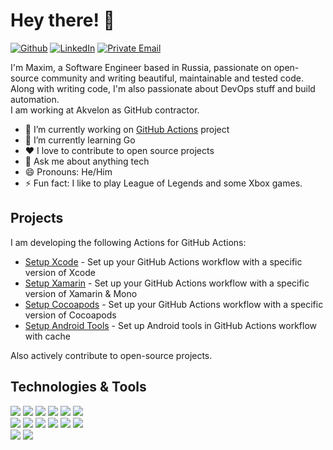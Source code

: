 # Hey there! 👋
[![Github](https://img.shields.io/badge/GitHub-%2312100E.svg?&style=for-the-badge&logo=Github&logoColor=white)](https://github.com/maxim-lobanov)
[![LinkedIn](https://img.shields.io/badge/linkedin-%230077B5.svg?&style=for-the-badge&logo=linkedin&logoColor=white)](https://www.linkedin.com/in/maxim-lobanov/)
[![Private Email](https://img.shields.io/badge/email-makslobanov95@gmail.com-D14836.svg?&style=for-the-badge&logo=mail.ru&logoColor=white)](mailto:makslobanov95@gmail.com)

I'm Maxim, a Software Engineer based in Russia, passionate on open-source community and writing beautiful, maintainable and tested code. Along with writing code, I'm also passionate about DevOps stuff and build automation.  
I am working at Akvelon as GitHub contractor.

- 🔭 I’m currently working on [GitHub Actions](https://github.com/features/actions) project
- 🌱 I’m currently learning Go
- ❤️  I love to contribute to open source projects
- 💬 Ask me about anything tech
- 😄 Pronouns: He/Him
- ⚡ Fun fact: I like to play League of Legends and some Xbox games. 

## Projects
I am developing the following Actions for GitHub Actions:
- [Setup Xcode](https://github.com/marketplace/actions/setup-xcode-version) - Set up your GitHub Actions workflow with a specific version of Xcode
- [Setup Xamarin](https://github.com/marketplace/actions/setup-xamarin) - Set up your GitHub Actions workflow with a specific version of Xamarin & Mono
- [Setup Cocoapods](https://github.com/marketplace/actions/setup-cocoapods) - Set up your GitHub Actions workflow with a specific version of Cocoapods
- [Setup Android Tools](https://github.com/marketplace/actions/setup-android-tools) - Set up Android tools in GitHub Actions workflow with cache

Also actively contribute to open-source projects.

## Technologies & Tools
![](https://img.shields.io/badge/Lang-TypeScript-informational?style=flat&logo=typescript&logoColor=white&color=2bbc8a)
![](https://img.shields.io/badge/Lang-NodeJS-informational?style=flat&logo=node.js&logoColor=white&color=2bbc8a)
![](https://img.shields.io/badge/Lang-C%23-informational?style=flat&logo=csharp&logoColor=white&color=2bbc8a)
![](https://img.shields.io/badge/Lang-Ruby-informational?style=flat&logo=ruby&logoColor=white&color=2bbc8a)
![](https://img.shields.io/badge/Lang-PowerShell-informational?style=flat&logo=powershell&logoColor=white&color=2bbc8a)
![](https://img.shields.io/badge/Lang-C++-informational?style=flat&logo=c++&logoColor=white&color=2bbc8a)
<br>
![](https://img.shields.io/badge/DevOps-Docker-informational?style=flat&logo=docker&logoColor=white&color=2bbc8a)
![](https://img.shields.io/badge/DevOps-Bash-informational?style=flat&logo=gnubash&logoColor=white&color=2bbc8a)
![](https://img.shields.io/badge/DevOps-Git-informational?style=flat&logo=git&logoColor=white&color=2bbc8a)
![](https://img.shields.io/badge/DevOps-GitHub%20Actions-informational?style=flat&logo=github-actions&logoColor=white&color=2bbc8a)
![](https://img.shields.io/badge/DevOps-Azure-informational?style=flat&logo=microsoft-azure&logoColor=white&color=2bbc8a)
![](https://img.shields.io/badge/DevOps-Azure%20DevOps-informational?style=flat&logo=azuredevops&logoColor=white&color=2bbc8a)
<br>
![](https://img.shields.io/badge/OS-Linux-informational?style=flat&logo=linux&logoColor=white&color=2bbc8a)
![](https://img.shields.io/badge/OS-Mac-informational?style=flat&logo=apple&logoColor=white&color=2bbc8a)
